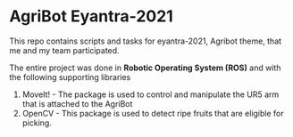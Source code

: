  # AgriBot Eyantra-2021
 
 This repo contains scripts and tasks for eyantra-2021, Agribot theme, that me and my team participated.
 
 The entire project was done in **Robotic Operating System (ROS)** and with the following supporting libraries
 1. MoveIt! - The package is used to control and manipulate the UR5 arm that is attached to the AgriBot
 2. OpenCV - This package is used to detect ripe fruits that are eligible for picking.
